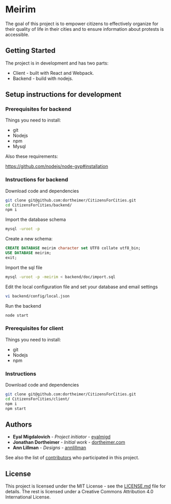# Meirim

The goal of this project is to empower citizens to effectively organize for their quality of life in their cities and to ensure information about protests is accessible.

## Getting Started

The project is in development and has two parts:
* Client - built with React and Webpack.
* Backend - build with nodejs.

## Setup instructions for development

### Prerequisites for backend
Things you need to install:
* git
* Nodejs
* npm
* Mysql

Also these requirements:

https://github.com/nodejs/node-gyp#installation

### Instructions for backend
Download code and dependencies
```bash
git clone git@github.com:dortheimer/CitizensForCities.git
cd CitizensForCities/backend/
npm i
```

Import the database schema
```bash
mysql -uroot -p
```
Create a new schema:
```sql
CREATE DATABASE meirim character set UTF8 collate utf8_bin;
USE DATABASE meirim;
exit;
```
Import the sql file
```bash
mysql -uroot -p -meirim < backend/doc/import.sql
```

Edit the local configuration file and set your database and email settings
```bash
vi backend/config/local.json
```

Run the backend
```bash
node start
```

### Prerequisites for client
Things you need to install:
* git
* Nodejs
* npm

### Instructions
Download code and dependencies
```bash
git clone git@github.com:dortheimer/CitizensForCities.git
cd CitizensForCities/client/
npm i
npm start
```

## Authors

* **Eyal Migdalovich** - *Project initiator* - [eyalmigd](https://github.com/eyalmigd)
* **Jonathan Dortheimer** - *Initial work* - [dortheimer.com](https://dortheimer.com)
* **Ann Lillman** - *Designs* - [annlillman](https://github.com/annlillman)

See also the list of [contributors](https://github.com/dortheimer/CitizensForCities/contributors) who participated in this project.

## License

This project is licensed under the MIT License - see the [LICENSE.md](LICENSE.md) file for details.
The rest is licensed under a Creative Commons Attribution 4.0 International License.
